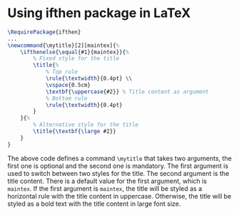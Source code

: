 # Using ifthen package in LaTeX

```latex
\RequirePackage{ifthen}
...
\newcommand{\mytitle}[2][maintex]{%
    \ifthenelse{\equal{#1}{maintex}}{%
        % Fixed style for the title
        \title{%
            % Top rule
            \rule{\textwidth}{0.4pt} \\
            \vspace{0.5cm}
            \textbf{\uppercase{#2}} % Title content as argument
            % Bottom rule
            \rule{\textwidth}{0.4pt}
        }
    }{%
        % Alternative style for the title
        \title{\textbf{\large #2}}
    }
}
```

The above code defines a command `\mytitle` that takes two arguments, the first one is optional and the second one is mandatory. The first argument is used to switch between two styles for the title. The second argument is the title content. There is a default value for the first argument, which is `maintex`. If the first argument is `maintex`, the title will be styled as a horizontal rule with the title content in uppercase. Otherwise, the title will be styled as a bold text with the title content in large font size.
